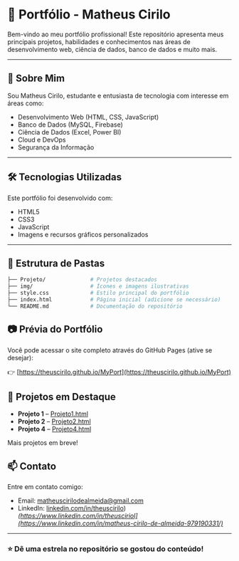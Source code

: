 # 💼 Portfólio - Matheus Cirilo

Bem-vindo ao meu portfólio profissional! Este repositório apresenta meus principais projetos, habilidades e conhecimentos nas áreas de desenvolvimento web, ciência de dados, banco de dados e muito mais.

---

## 🧠 Sobre Mim

Sou Matheus Cirilo, estudante e entusiasta de tecnologia com interesse em áreas como:

- Desenvolvimento Web (HTML, CSS, JavaScript)
- Banco de Dados (MySQL, Firebase)
- Ciência de Dados (Excel, Power BI)
- Cloud e DevOps
- Segurança da Informação

---

## 🛠️ Tecnologias Utilizadas

Este portfólio foi desenvolvido com:

- HTML5
- CSS3
- JavaScript
- Imagens e recursos gráficos personalizados

---

## 📁 Estrutura de Pastas

```bash
├── Projeto/              # Projetos destacados
├── img/                  # Ícones e imagens ilustrativas
├── style.css             # Estilo principal do portfólio
├── index.html            # Página inicial (adicione se necessário)
└── README.md             # Documentação do repositório
```````

## 📷 Prévia do Portfólio

Você pode acessar o site completo através do GitHub Pages (ative se desejar):

👉 [https://theuscirilo.github.io/MyPort](https://theuscirilo.github.io/MyPort)

## 📌 Projetos em Destaque

- **Projeto 1** – [Projeto1.html](https://github.com/Theuscirilo/Sistema_de_Orcamento_de_Gravacao)
- **Projeto 2** – [Projeto2.html](https://github.com/Theuscirilo/MyDrugs-Site)
- **Projeto 4** – [Projeto4.html](https://github.com/Theuscirilo/Solicitacao_de_Servicos_Urbanos)

Mais projetos em breve!

## 📫 Contato

Entre em contato comigo:

- Email: matheuscirilodealmeida@gmail.com
- LinkedIn: [linkedin.com/in/theuscirilo]()) *(https://www.linkedin.com/in/theusciriol](https://www.linkedin.com/in/matheus-cirilo-de-almeida-979190331/)*

---

### ⭐ Dê uma estrela no repositório se gostou do conteúdo!
